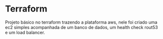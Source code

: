 # Terraform
Projeto básico no terraform trazendo a plataforma aws, nele foi criado uma ec2 simples acompanhada de um banco de dados, um health check rout53 e um load balancer.
